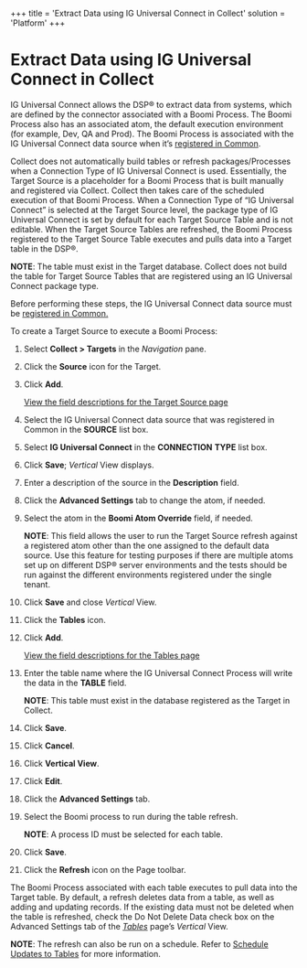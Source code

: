 +++
title = 'Extract Data using IG Universal Connect in Collect'
solution = 'Platform'
+++

# Extract Data using IG Universal Connect in Collect

IG Universal Connect allows the DSP® to extract data from systems, which
are defined by the connector associated with a Boomi Process. The Boomi
Process also has an associated atom, the default execution environment
(for example, Dev, QA and Prod). The Boomi Process is associated with
the IG Universal Connect data source when it’s [registered in
Common](../Common/Use_Cases/Register_a_Data_Source_in_Common).

Collect does not automatically build tables or refresh
packages/Processes when a Connection Type of IG Universal Connect is
used. Essentially, the Target Source is a placeholder for a Boomi
Process that is built manually and registered via Collect. Collect then
takes care of the scheduled execution of that Boomi Process. When a
Connection Type of “IG Universal Connect” is selected at the Target
Source level, the package type of IG Universal Connect is set by default
for each Target Source Table and is not editable. When the Target Source
Tables are refreshed, the Boomi Process registered to the Target Source
Table executes and pulls data into a Target table in the DSP®.

**NOTE**: The table must exist in the Target database. Collect does not
build the table for Target Source Tables that are registered using an IG
Universal Connect package type.

Before performing these steps, the IG Universal Connect data source must
be [registered in
Common.](../Common/Use_Cases/Register_a_Data_Source_in_Common)

To create a Target Source to execute a Boomi Process:

1.  Select **Collect \> Targets** in the *Navigation* pane.

2.  Click the **Source** icon for the Target.

3.  Click **Add**.
    
    [View the field descriptions for the Target Source
    page](../Collect/Page_Desc/Target_Sources_H_Collect)

4.  Select the IG Universal Connect data source that was registered in
    Common in the **SOURCE** list box.

5.  Select **IG Universal Connect** in the **CONNECTION** **TYPE** list
    box.

6.  Click **Save**; *Vertical* View displays.

7.  Enter a description of the source in the **Description** field.

8.  Click the **Advanced Settings** tab to change the atom, if needed.

9.  Select the atom in the **Boomi Atom Override** field, if needed.
    
    **NOTE**: This field allows the user to run the Target Source
    refresh against a registered atom other than the one assigned to the
    default data source. Use this feature for testing purposes if there
    are multiple atoms set up on different DSP® server environments and
    the tests should be run against the different environments
    registered under the single tenant.

10. Click **Save** and close *Vertical* View.

11. Click the **Tables** icon.

12. Click **Add**.
    
    [View the field descriptions for the Tables
    page](../Collect/Page_Desc/Tables_H)

13. Enter the table name where the IG Universal Connect Process will
    write the data in the **TABLE** field.
    
    **NOTE**: This table must exist in the database registered as the
    Target in Collect.

14. Click **Save**.

15. Click **Cancel**.

16. Click **Vertical View**.

17. Click **Edit**.

18. Click the **Advanced Settings** tab.

19. Select the Boomi process to run during the table refresh.
    
    **NOTE**: A process ID must be selected for each table.

20. Click **Save**.

21. Click the **Refresh** icon on the Page toolbar.

The Boomi Process associated with each table executes to pull data into
the Target table. By default, a refresh deletes data from a table, as
well as adding and updating records. If the existing data must not be
deleted when the table is refreshed, check the Do Not Delete Data check
box on the Advanced Settings tab of the
*[Tables](../Collect/Page_Desc/Tables_H)* page’s *Vertical* View.

**NOTE**: The refresh can also be run on a schedule. Refer to [Schedule
Updates to Tables](../Collect/Use_Cases/Schedule_Updates_to_Tables)
for more information.
